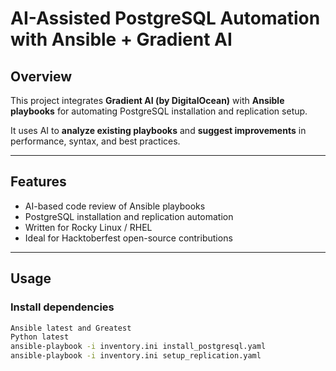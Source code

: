 

#  AI-Assisted PostgreSQL Automation with Ansible + Gradient AI


##  Overview
This project integrates **Gradient AI (by DigitalOcean)** with **Ansible playbooks** for automating PostgreSQL installation and replication setup.

It uses AI to **analyze existing playbooks** and **suggest improvements** in performance, syntax, and best practices.

---

##  Features
- AI-based code review of Ansible playbooks
- PostgreSQL installation and replication automation
- Written for Rocky Linux / RHEL
- Ideal for Hacktoberfest open-source contributions

---

##  Usage

###  Install dependencies
```bash
Ansible latest and Greatest
Python latest
ansible-playbook -i inventory.ini install_postgresql.yaml
ansible-playbook -i inventory.ini setup_replication.yaml
